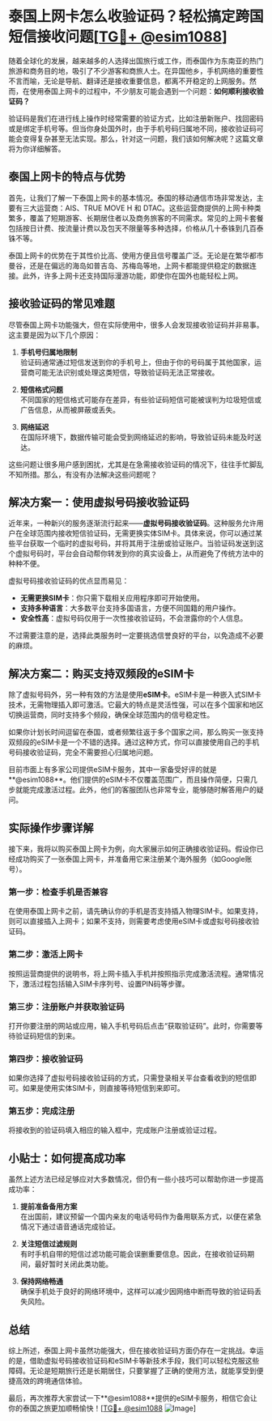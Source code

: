 # 泰国上网卡怎么收验证码？轻松搞定跨国短信接收问题[[TG💪+ @esim1088](https://t.me/s/esim1088)]

随着全球化的发展，越来越多的人选择出国旅行或工作，而泰国作为东南亚的热门旅游和商务目的地，吸引了不少游客和商旅人士。在异国他乡，手机网络的重要性不言而喻，无论是导航、翻译还是接收重要信息，都离不开稳定的上网服务。然而，在使用泰国上网卡的过程中，不少朋友可能会遇到一个问题：**如何顺利接收验证码？**

验证码是我们在进行线上操作时经常需要的验证方式，比如注册新账户、找回密码或是绑定手机号等。但当你身处国外时，由于手机号码归属地不同，接收验证码可能会变得复杂甚至无法实现。那么，针对这一问题，我们该如何解决呢？这篇文章将为你详细解答。

## 泰国上网卡的特点与优势

首先，让我们了解一下泰国上网卡的基本情况。泰国的移动通信市场非常发达，主要有三大运营商：AIS、TRUE MOVE H 和 DTAC。这些运营商提供的上网卡种类繁多，覆盖了短期游客、长期居住者以及商务旅客的不同需求。常见的上网卡套餐包括按日计费、按流量计费以及包天不限量等多种选择，价格从几十泰铢到几百泰铢不等。

泰国上网卡的优势在于其性价比高、使用方便且信号覆盖广泛。无论是在繁华都市曼谷，还是在偏远的海岛如普吉岛、苏梅岛等地，上网卡都能提供稳定的数据连接。此外，许多上网卡还支持国际漫游功能，即使你在国外也能轻松上网。

## 接收验证码的常见难题

尽管泰国上网卡功能强大，但在实际使用中，很多人会发现接收验证码并非易事。这主要是因为以下几个原因：

1. **手机号归属地限制**  
   验证码通常通过短信发送到你的手机号上，但由于你的号码属于其他国家，运营商可能无法识别或处理这类短信，导致验证码无法正常接收。

2. **短信格式问题**  
   不同国家的短信格式可能存在差异，有些验证码短信可能被误判为垃圾短信或广告信息，从而被屏蔽或丢失。

3. **网络延迟**  
   在国际环境下，数据传输可能会受到网络延迟的影响，导致验证码未能及时送达。

这些问题让很多用户感到困扰，尤其是在急需接收验证码的情况下，往往手忙脚乱不知所措。那么，有没有办法解决这些问题呢？

## 解决方案一：使用虚拟号码接收验证码

近年来，一种新兴的服务逐渐流行起来——**虚拟号码接收验证码**。这种服务允许用户在全球范围内接收短信验证码，无需更换实体SIM卡。具体来说，你可以通过某些平台获取一个临时的虚拟号码，并将其用于注册或验证账户。当验证码发送到这个虚拟号码时，平台会自动帮你转发到你的真实设备上，从而避免了传统方法中的种种不便。

虚拟号码接收验证码的优点显而易见：
- **无需更换SIM卡**：你只需下载相关应用程序即可开始使用。
- **支持多种语言**：大多数平台支持多国语言，方便不同国籍的用户操作。
- **安全性高**：虚拟号码仅用于一次性接收验证码，不会泄露你的个人信息。

不过需要注意的是，选择此类服务时一定要挑选信誉良好的平台，以免造成不必要的麻烦。

## 解决方案二：购买支持双频段的eSIM卡

除了虚拟号码外，另一种有效的方法是使用**eSIM卡**。eSIM卡是一种嵌入式SIM卡技术，无需物理插入即可激活。它最大的特点是灵活性强，可以在多个国家和地区切换运营商，同时支持多个频段，确保全球范围内的信号稳定性。

如果你计划长时间逗留在泰国，或者频繁往返于多个国家之间，那么购买一张支持双频段的eSIM卡是一个不错的选择。通过这种方式，你可以直接使用自己的手机号码接收验证码，完全不需要担心归属地问题。

目前市面上有多家公司提供eSIM卡服务，其中一家备受好评的就是**@esim1088**。他们提供的eSIM卡不仅覆盖范围广，而且操作简便，只需几步就能完成激活过程。此外，他们的客服团队也非常专业，能够随时解答用户的疑问。

## 实际操作步骤详解

接下来，我将以购买泰国上网卡为例，向大家展示如何正确接收验证码。假设你已经成功购买了一张泰国上网卡，并准备用它来注册某个海外服务（如Google账号）。

### 第一步：检查手机是否兼容
在使用泰国上网卡之前，请先确认你的手机是否支持插入物理SIM卡。如果支持，则可以直接插入上网卡；如果不支持，则需要考虑使用eSIM卡或虚拟号码接收验证码。

### 第二步：激活上网卡
按照运营商提供的说明书，将上网卡插入手机并按照指示完成激活流程。通常情况下，激活过程包括输入SIM卡序列号、设置PIN码等步骤。

### 第三步：注册账户并获取验证码
打开你要注册的网站或应用，输入手机号码后点击“获取验证码”。此时，你需要等待验证码短信的到来。

### 第四步：接收验证码
如果你选择了虚拟号码接收验证码的方式，只需登录相关平台查看收到的短信即可。如果是使用实体SIM卡，则直接等待短信到来即可。

### 第五步：完成注册
将接收到的验证码填入相应的输入框中，完成账户注册或验证过程。

## 小贴士：如何提高成功率

虽然上述方法已经足够应对大多数情况，但仍有一些小技巧可以帮助你进一步提高成功率：

1. **提前准备备用方案**  
   在出国前，建议预留一个国内亲友的电话号码作为备用联系方式，以便在紧急情况下通过语音通话完成验证。

2. **关注短信过滤规则**  
   有时手机自带的短信过滤功能可能会误删重要信息。因此，在接收验证码期间，最好暂时关闭此类功能。

3. **保持网络畅通**  
   确保手机处于良好的网络环境中，这样可以减少因网络中断而导致的验证码丢失风险。

## 总结

综上所述，泰国上网卡虽然功能强大，但在接收验证码方面仍存在一定挑战。幸运的是，借助虚拟号码接收验证码和eSIM卡等新技术手段，我们可以轻松克服这些障碍。无论是短期旅行还是长期居住，只要掌握了正确的使用方法，就能享受到便捷高效的跨境通信体验。

最后，再次推荐大家尝试一下**@esim1088**提供的eSIM卡服务，相信它会让你的泰国之旅更加顺畅愉快！[[TG💪+ @esim1088](https://t.me/s/esim1088) ![Image](https://i.postimg.cc/4NQfJmqS/Snipaste-2025-05-13-00-14-12.png)]